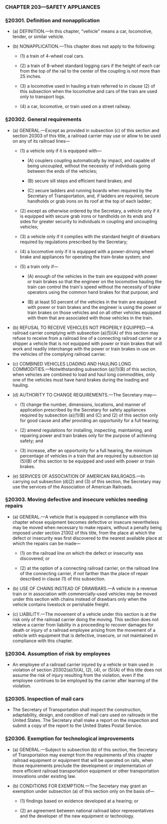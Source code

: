### **CHAPTER 203—SAFETY APPLIANCES**

### §20301. Definition and nonapplication
* (a) DEFINITION.—In this chapter, "vehicle" means a car, locomotive, tender, or similar vehicle.

* (b) NONAPPLICATION.—This chapter does not apply to the following:

  * (1) a train of 4-wheel coal cars.

  * (2) a train of 8-wheel standard logging cars if the height of each car from the top of the rail to the center of the coupling is not more than 25 inches.

  * (3) a locomotive used in hauling a train referred to in clause (2) of this subsection when the locomotive and cars of the train are used only to transport logs.

  * (4) a car, locomotive, or train used on a street railway.

### §20302. General requirements
* (a) GENERAL.—Except as provided in subsection (c) of this section and section 20303 of this title, a railroad carrier may use or allow to be used on any of its railroad lines—

  * (1) a vehicle only if it is equipped with—

    * (A) couplers coupling automatically by impact, and capable of being uncoupled, without the necessity of individuals going between the ends of the vehicles;

    * (B) secure sill steps and efficient hand brakes; and

    * (C) secure ladders and running boards when required by the Secretary of Transportation, and, if ladders are required, secure handholds or grab irons on its roof at the top of each ladder;


  * (2) except as otherwise ordered by the Secretary, a vehicle only if it is equipped with secure grab irons or handholds on its ends and sides for greater security to individuals in coupling and uncoupling vehicles;

  * (3) a vehicle only if it complies with the standard height of drawbars required by regulations prescribed by the Secretary;

  * (4) a locomotive only if it is equipped with a power-driving wheel brake and appliances for operating the train-brake system; and

  * (5) a train only if—

    * (A) enough of the vehicles in the train are equipped with power or train brakes so that the engineer on the locomotive hauling the train can control the train's speed without the necessity of brake operators using the common hand brakes for that purpose; and

    * (B) at least 50 percent of the vehicles in the train are equipped with power or train brakes and the engineer is using the power or train brakes on those vehicles and on all other vehicles equipped with them that are associated with those vehicles in the train.


* (b) REFUSAL TO RECEIVE VEHICLES NOT PROPERLY EQUIPPED.—A railroad carrier complying with subsection (a)(5)(A) of this section may refuse to receive from a railroad line of a connecting railroad carrier or a shipper a vehicle that is not equipped with power or train brakes that will work and readily interchange with the power or train brakes in use on the vehicles of the complying railroad carrier.

* (c) COMBINED VEHICLES LOADING AND HAULING LONG COMMODITIES.—Notwithstanding subsection (a)(1)(B) of this section, when vehicles are combined to load and haul long commodities, only one of the vehicles must have hand brakes during the loading and hauling.

* (d) AUTHORITY TO CHANGE REQUIREMENTS.—The Secretary may—

  * (1) change the number, dimensions, locations, and manner of application prescribed by the Secretary for safety appliances required by subsection (a)(1)(B) and (C) and (2) of this section only for good cause and after providing an opportunity for a full hearing;

  * (2) amend regulations for installing, inspecting, maintaining, and repairing power and train brakes only for the purpose of achieving safety; and

  * (3) increase, after an opportunity for a full hearing, the minimum percentage of vehicles in a train that are required by subsection (a)(5)(B) of this section to be equipped and used with power or train brakes.


* (e) SERVICES OF ASSOCIATION OF AMERICAN RAILROADS.—In carrying out subsection (d)(2) and (3) of this section, the Secretary may use the services of the Association of American Railroads.

### §20303. Moving defective and insecure vehicles needing repairs
* (a) GENERAL.—A vehicle that is equipped in compliance with this chapter whose equipment becomes defective or insecure nevertheless may be moved when necessary to make repairs, without a penalty being imposed under section 21302 of this title, from the place at which the defect or insecurity was first discovered to the nearest available place at which the repairs can be made—

  * (1) on the railroad line on which the defect or insecurity was discovered; or

  * (2) at the option of a connecting railroad carrier, on the railroad line of the connecting carrier, if not farther than the place of repair described in clause (1) of this subsection.


* (b) USE OF CHAINS INSTEAD OF DRAWBARS.—A vehicle in a revenue train or in association with commercially-used vehicles may be moved under this section with chains instead of drawbars only when the vehicle contains livestock or perishable freight.

* (c) LIABILITY.—The movement of a vehicle under this section is at the risk only of the railroad carrier doing the moving. This section does not relieve a carrier from liability in a proceeding to recover damages for death or injury of a railroad employee arising from the movement of a vehicle with equipment that is defective, insecure, or not maintained in compliance with this chapter.

### §20304. Assumption of risk by employees
* An employee of a railroad carrier injured by a vehicle or train used in violation of section 20302(a)(1)(A), (2), (4), or (5)(A) of this title does not assume the risk of injury resulting from the violation, even if the employee continues to be employed by the carrier after learning of the violation.

### §20305. Inspection of mail cars
* The Secretary of Transportation shall inspect the construction, adaptability, design, and condition of mail cars used on railroads in the United States. The Secretary shall make a report on the inspection and submit a copy of the report to the United States Postal Service.

### §20306. Exemption for technological improvements
* (a) GENERAL.—Subject to subsection (b) of this section, the Secretary of Transportation may exempt from the requirements of this chapter railroad equipment or equipment that will be operated on rails, when those requirements preclude the development or implementation of more efficient railroad transportation equipment or other transportation innovations under existing law.

* (b) CONDITIONS FOR EXEMPTION.—The Secretary may grant an exemption under subsection (a) of this section only on the basis of—

  * (1) findings based on evidence developed at a hearing; or

  * (2) an agreement between national railroad labor representatives and the developer of the new equipment or technology.